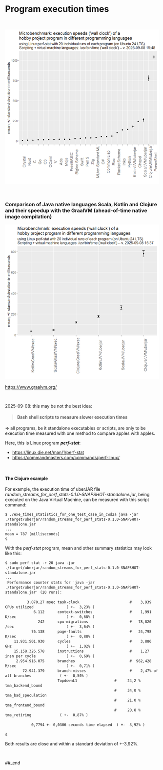 # Program execution times

<br/>

![plot](./mean_stddev_err_whiskers%20--%20no%20GraalVM.png)

<br/>

### Comparison of Java native languages Scala, Kotlin and Clojure and their speedup with the GraalVM (ahead-of-time native image compilation)

![plot](./mean_stddev_err_whiskers%20--%20only%20GraalVM.png)

https://www.graalvm.org/

<br/>

2025-09-08: this may be not the best idea:

> #### Bash shell scripts to measure slower execution times

=> all programs, be it standalone executables or scripts, are only to be execution time measured with one method to compare apples with apples.

Here, this is Linux program _**perf-stat**_:

- https://linux.die.net/man/1/perf-stat
- https://commandmasters.com/commands/perf-linux/

<br/>

#### The Clojure example

For example, the execution time of uberJAR file _random_streams_for_perf_stats-0.1.0-SNAPSHOT-standalone.jar_, being executed on the Java Virtual Machine, can be measured with this script command: 

```
$ ./exe_times_statistics_for_one_test_case_in_cwd2a java -jar ./target/uberjar/random_streams_for_perf_stats-0.1.0-SNAPSHOT-standalone.jar
...
mean = 787 [milliseconds]
$
```

With the _perf-stat_ program, mean and other summary statistics may look like this:

```
$ sudo perf stat -r 20 java -jar ./target/uberjar/random_streams_for_perf_stats-0.1.0-SNAPSHOT-standalone.jar
...
 Performance counter stats for 'java -jar ./target/uberjar/random_streams_for_perf_stats-0.1.0-SNAPSHOT-standalone.jar' (20 runs):

          3.070,27 msec task-clock                       #    3,939 CPUs utilized               ( +-  3,23% )
             6.112      context-switches                 #    1,991 K/sec                       ( +-  0,68% )
               242      cpu-migrations                   #   78,820 /sec                        ( +-  3,64% )
            76.138      page-faults                      #   24,798 K/sec                       ( +-  0,88% )
    11.931.501.930      cycles                           #    3,886 GHz                         ( +-  1,02% )
    15.158.326.578      instructions                     #    1,27  insn per cycle              ( +-  0,69% )
     2.954.916.075      branches                         #  962,428 M/sec                       ( +-  0,71% )
        72.941.379      branch-misses                    #    2,47% of all branches             ( +-  0,50% )
                        TopdownL1                 #     24,2 %  tma_backend_bound      
                                                  #     34,0 %  tma_bad_speculation    
                                                  #     21,0 %  tma_frontend_bound     
                                                  #     20,8 %  tma_retiring             ( +-  0,87% )

            0,7794 +- 0,0306 seconds time elapsed  ( +-  3,92% )

$
```

Both results are close and within a standard deviation of +-3,92%.

<br/>

##_end
